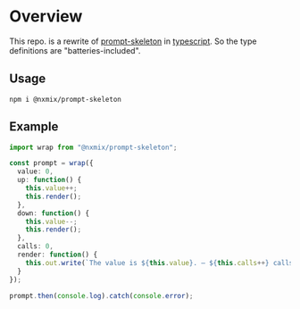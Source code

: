 # Overview

This repo. is a rewrite of [prompt-skeleton](https://github.com/derhuerst/prompt-skeleton) in [typescript](https://www.typescriptlang.org). So the type definitions are "batteries-included".

## Usage

`npm i @nxmix/prompt-skeleton`

## Example

``` typescript
import wrap from "@nxmix/prompt-skeleton";

const prompt = wrap({
  value: 0,
  up: function() {
    this.value++;
    this.render();
  },
  down: function() {
    this.value--;
    this.render();
  },
  calls: 0,
  render: function() {
    this.out.write(`The value is ${this.value}. – ${this.calls++} calls`);
  }
});

prompt.then(console.log).catch(console.error);
```

